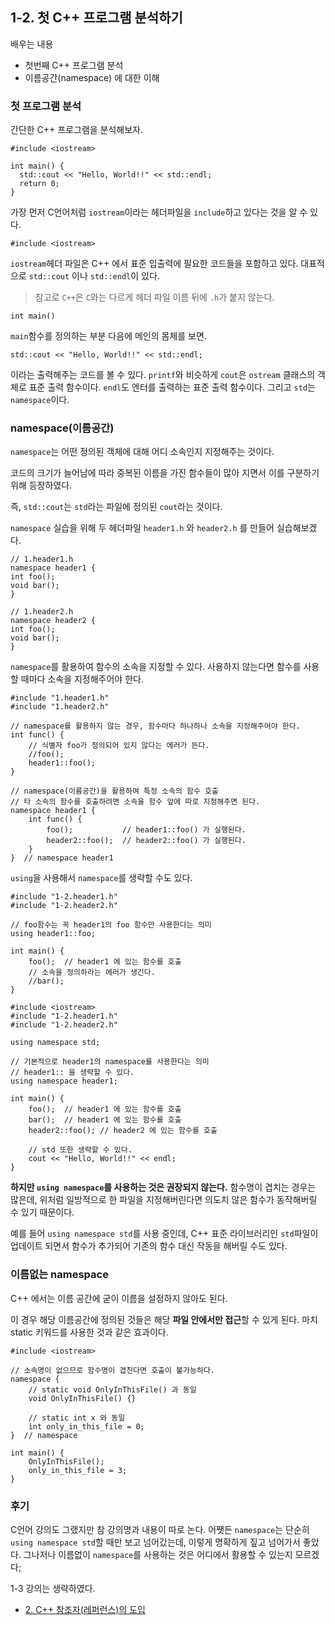 ## 1-2. 첫 C++ 프로그램 분석하기

배우는 내용

- 첫번째 C++ 프로그램 분석
- 이름공간(namespace) 에 대한 이해

### 첫 프로그램 분석

간단한 C++ 프로그램을 분석해보자.

```
#include <iostream>

int main() {
  std::cout << "Hello, World!!" << std::endl;
  return 0;
}
```

가장 먼저 C언어처럼 `iostream`이라는 헤더파일을 `include`하고 있다는 것을 알 수 있다.

```
#include <iostream>
```

`iostream`헤더 파일은 C++ 에서 표준 입출력에 필요한 코드들을 포함하고 있다. 대표적으로 `std::cout` 이나 `std::endl`이 있다.

> 참고로 `C++`은 `C`와는 다르게 헤더 파일 이름 뒤에 `.h`가 붙지 않는다.

```
int main()
```

`main`함수를 정의하는 부분 다음에 메인의 몸체를 보면.

```
std::cout << "Hello, World!!" << std::endl;
```

이라는 출력해주는 코드를 볼 수 있다. `printf`와 비슷하게 `cout`은 `ostream` 클래스의 객체로 표준 출력 함수이다. `endl`도 엔터를 출력하는 표준 출력 함수이다. 그리고 `std`는 `namespace`이다.

### namespace(이름공간)

`namespace`는 어떤 정의된 객체에 대해 어디 소속인지 지정해주는 것이다.

코드의 크기가 늘어남에 따라 중복된 이름을 가진 함수들이 많아 지면서 이를 구분하기 위해 등장하였다.

즉, `std::cout`는 `std`라는 파일에 정의된 `cout`라는 것이다.

`namespace` 실습을 위해 두 헤더파일 `header1.h` 와 `header2.h` 를 만들어 실습해보겠다.

```
// 1.header1.h
namespace header1 {
int foo();
void bar();
}
```

```
// 1.header2.h
namespace header2 {
int foo();
void bar();
}
```

`namespace`를 활용하여 함수의 소속을 지정할 수 있다. 사용하지 않는다면 함수를 사용할 때마다 소속을 지정해주어야 한다.

```
#include "1.header1.h"
#include "1.header2.h"

// namespace를 활용하지 않는 경우, 함수마다 하나하나 소속을 지정해주어야 한다.
int func() {
	// 식별자 foo가 정의되어 있지 않다는 에러가 뜬다.
	//foo();
	header1::foo();
}

// namespace(이름공간)을 활용하여 특정 소속의 함수 호출
// 타 소속의 함수를 호출하려면 소속을 함수 앞에 따로 지정해주면 된다.
namespace header1 {
	int func() {
		foo();           // header1::foo() 가 실행된다.
		header2::foo();  // header2::foo() 가 실행된다.
	}
}  // namespace header1

```

`using`을 사용해서 `namespace`를 생략할 수도 있다.

```
#include "1-2.header1.h"
#include "1-2.header2.h"

// foo함수는 꼭 header1의 foo 함수만 사용한다는 의미
using header1::foo;

int main() {
	foo();  // header1 에 있는 함수를 호출
	// 소속을 정의하라는 에러가 생긴다.
	//bar();
}
```

```
#include <iostream>
#include "1-2.header1.h"
#include "1-2.header2.h"

using namespace std;

// 기본적으로 header1의 namespace를 사용한다는 의미
// header1:: 을 생략할 수 있다.
using namespace header1;

int main() {
	foo();  // header1 에 있는 함수를 호출
	bar();  // header1 에 있는 함수를 호출
	header2::foo();	// header2 에 있는 함수를 호출

	// std 또한 생략할 수 있다.
	cout << "Hello, World!!" << endl;
}
```

**하지만 `using namespace`를 사용하는 것은 권장되지 않는다.** 함수명이 겹치는 경우는 많은데, 위처럼 일방적으로 한 파일을 지정해버린다면 의도치 않은 함수가 동작해버릴 수 있기 때문이다.

예를 들어 `using namespace std`를 사용 중인데, C++ 표준 라이브러리인 `std`파일이 업데이트 되면서 함수가 추가되어 기존의 함수 대신 작동을 해버릴 수도 있다.

### 이름없는 namespace

C++ 에서는 이름 공간에 굳이 이름을 설정하지 않아도 된다.

이 경우 해당 이름공간에 정의된 것들은 해당 **파일 안에서만 접근**할 수 있게 된다. 마치 static 키워드를 사용한 것과 같은 효과이다.

```
#include <iostream>

// 소속명이 없으므로 함수명이 겹친다면 호출이 불가능하다.
namespace {
	// static void OnlyInThisFile() 과 동일
	void OnlyInThisFile() {}

	// static int x 와 동일
	int only_in_this_file = 0;
}  // namespace

int main() {
	OnlyInThisFile();
	only_in_this_file = 3;
}
```

### 후기

C언어 강의도 그랬지만 참 강의명과 내용이 따로 논다. 어쨋든 `namespace`는 단순히 `using namespace std`할 때만 보고 넘어갔는데, 이렇게 명확하게 짚고 넘어가서 좋았다. 그나저나 이름없이 `namespace`를 사용하는 것은 어디에서 활용할 수 있는지 모르겠다;

1-3 강의는 생략하였다.

- [2. C++ 참조자(레퍼런스)의 도입](./2.md)
